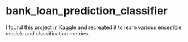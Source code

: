 # bank_loan_prediction_classifier
I found this project in Kaggle and recreated it to learn various ensemble models and classification metrics.
